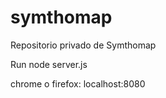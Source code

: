 # symthomap

Repositorio privado de Symthomap

Run
  node server.js
  
  chrome o firefox: localhost:8080
